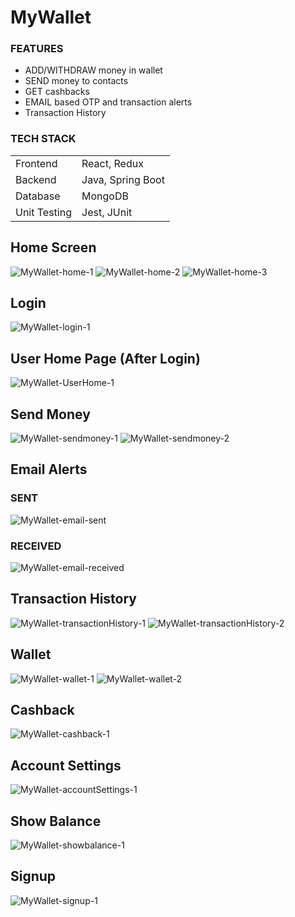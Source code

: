 # MyWallet

### FEATURES
<ul>
<li>ADD/WITHDRAW money in wallet</li>
<li>SEND money to contacts</li>
<li>GET cashbacks</li>
<li>EMAIL based OTP and transaction alerts</li>
<li>Transaction History</li>
</ul>

### TECH STACK

|  |  |
|----------|----------|
| Frontend   | React, Redux   |
| Backend   | Java, Spring Boot   |
| Database   | MongoDB   |
| Unit Testing   | Jest, JUnit   |


## Home Screen
![MyWallet-home-1](./readme_assets/screen%20(1).jpeg)
![MyWallet-home-2](./readme_assets/screen%20(2).jpeg)
![MyWallet-home-3](./readme_assets/screen%20(3).jpeg)

## Login
![MyWallet-login-1](./readme_assets/screen%20(4).jpeg)

## User Home Page (After Login)
![MyWallet-UserHome-1](./readme_assets/screen%20(5).jpeg)

## Send Money
![MyWallet-sendmoney-1](./readme_assets/screen%20(6).jpeg)
![MyWallet-sendmoney-2](./readme_assets/screen%20(7).jpeg)

## Email Alerts
### SENT
![MyWallet-email-sent](./readme_assets/email-1.jpeg)
### RECEIVED
![MyWallet-email-received](./readme_assets/email-2.jpeg)

## Transaction History
![MyWallet-transactionHistory-1](./readme_assets/screen%20(8).jpeg)
![MyWallet-transactionHistory-2](./readme_assets/screen%20(9).jpeg)

## Wallet
![MyWallet-wallet-1](./readme_assets/screen%20(10).jpeg)
![MyWallet-wallet-2](./readme_assets/screen%20(11).jpeg)

## Cashback
![MyWallet-cashback-1](./readme_assets/screen%20(12).jpeg)

## Account Settings
![MyWallet-accountSettings-1](./readme_assets/screen%20(13).jpeg)

## Show Balance
![MyWallet-showbalance-1](./readme_assets/screen%20(14).jpeg)

## Signup
![MyWallet-signup-1](./readme_assets/screen%20(15).jpeg)
